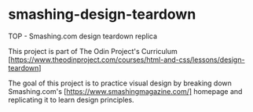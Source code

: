 # smashing-design-teardown
TOP - Smashing.com design teardown replica

This project is part of The Odin Project's Curriculum [https://www.theodinproject.com/courses/html-and-css/lessons/design-teardown]

The goal of this project is to practice visual design by breaking down Smashing.com's [https://www.smashingmagazine.com/] homepage and replicating it to learn design principles.
